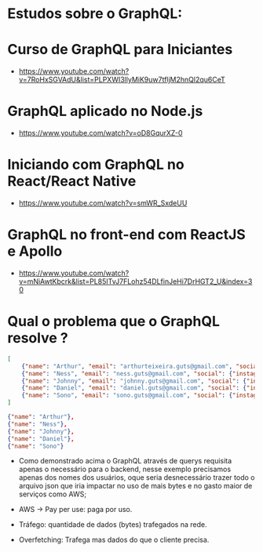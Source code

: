 # Estudos sobre o GraphQL:
# Curso de GraphQL para Iniciantes
- https://www.youtube.com/watch?v=7RoHxSGVAdU&list=PLPXWI3llyMiK9uw7tfljM2hnQl2qu6CeT

# GraphQL aplicado no Node.js
- https://www.youtube.com/watch?v=oD8GqurXZ-0

# Iniciando com GraphQL no React/React Native
- https://www.youtube.com/watch?v=smWR_SxdeUU

# GraphQL no front-end com ReactJS e Apollo
- https://www.youtube.com/watch?v=mNiAwtKbcrk&list=PL85ITvJ7FLohz54DLfinJeHi7DrHGT2_U&index=30

# Qual o problema que o GraphQL resolve ?

```json
[
    {"name": "Arthur", "email": "arthurteixeira.guts@gmail.com", "social": {"instagram": "@arthurteixeira.ss" }},
    {"name": "Ness", "email": "ness.guts@gmail.com", "social": {"instagram": "@ness.ss" }},
    {"name": "Johnny", "email": "johnny.guts@gmail.com", "social": {"instagram": "@johnny.ss" }},
    {"name": "Daniel", "email": "daniel.guts@gmail.com", "social": {"instagram": "@daniel.ss" }},
    {"name": "Sono", "email": "sono.guts@gmail.com", "social": {"instagram": "@sono.ss" }},
]
```

```json
{"name": "Arthur"},
{"name": "Ness"},
{"name": "Johnny"},
{"name": "Daniel"},
{"name": "Sono"}
```
- Como demonstrado acima o GraphQL através de querys requisita apenas o necessário para o backend, nesse exemplo precisamos apenas dos nomes dos usuários, oque seria desnecessário trazer todo o arquivo json que iria impactar no uso de mais bytes e no gasto maior de serviços como AWS;

- AWS -> Pay per use: paga por uso.
- Tráfego: quantidade de dados (bytes) trafegados na rede.

- Overfetching: Trafega mas dados do que o cliente precisa.

